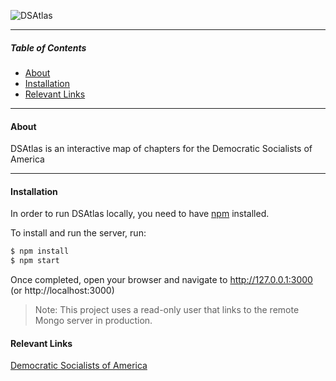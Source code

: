 ![DSAtlas](https://github.com/chrisengelsma/dsatlas/blob/master/assets/img/dsatlas_logo.png)

----------
##### Table of Contents
* [About](#about)
* [Installation](#installation)
* [Relevant Links](#relevant-links)

----------
#### About
DSAtlas is an interactive map of chapters for the Democratic Socialists of America

----------
#### Installation

In order to run DSAtlas locally, you need to have [npm](https://www.npmjs.com/) installed.

To install and run the server, run:

```bash
$ npm install
$ npm start
```

Once completed, open your browser and navigate to http://127.0.0.1:3000 (or http://localhost:3000)

>Note: This project uses a read-only user that links to the remote Mongo server in production.


#### Relevant Links

[Democratic Socialists of America](http://www.dsausa.org/)

